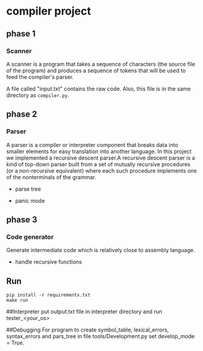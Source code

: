 # compiler project

## phase 1

### Scanner

A scanner is a program that takes a sequence of characters (the source file of the program) and produces a sequence of tokens that will be used to feed the compiler's parser.

A file called "input.txt" contains the raw code. Also, this file is in the same directory as `compiler.py`.

## phase 2

### Parser

A parser is a compiler or interpreter component that breaks data into smaller elements for easy translation into another language. In this project we implemented a recursive descent parser.A recursive descent parser is a kind of top-down parser built from a set of mutually recursive procedures (or a non-recursive equivalent) where each such procedure implements one of the nonterminals of the grammar.

- parse tree

- panic mode

## phase 3

### Code generator

Generate intermediate code which is relatively close to assembly language.

- handle recursive functions


## Run

```
pip install -r requirements.txt
make run
```

##Interpreter
put output.txt file in interpreter directory and run tester_<your_os>

##Debugging
For program to create symbol_table, lexical_errors, syntax_errors and pars_tree in file tools/Development.py set develop_mode = True. 